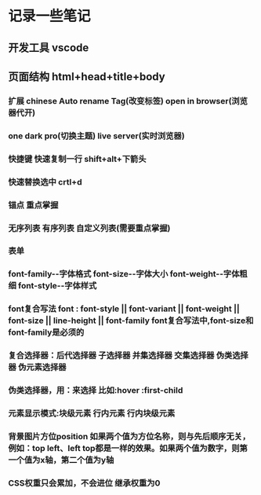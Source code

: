 # 记录一些笔记

## 开发工具 vscode
## 页面结构 html+head+title+body
### 扩展 chinese Auto rename Tag(改变标签) open in browser(浏览器代开)
### one dark pro(切换主题) live server(实时浏览器)
### 快捷键 快速复制一行 shift+alt+下箭头
### 快速替换选中 crtl+d
### 锚点 重点掌握
### 无序列表 有序列表 自定义列表(需要重点掌握)
### 表单
### font-family--字体格式  font-size--字体大小 font-weight--字体粗细  font-style--字体样式
### font复合写法 font : font-style || font-variant || font-weight || font-size || line-height || font-family  font复合写法中,font-size和font-family是必须的
### 复合选择器：后代选择器 子选择器 并集选择器 交集选择器 伪类选择器 伪元素选择器 
### 伪类选择器，用：来选择 比如:hover :first-child
### 元素显示模式:块级元素 行内元素 行内块级元素
### 背景图片方位position 如果两个值为方位名称，则与先后顺序无关，例如：top left、left top都是一样的效果。如果两个值为数字，则第一个值为x轴，第二个值为y轴
### CSS权重只会累加，不会进位 继承权重为0